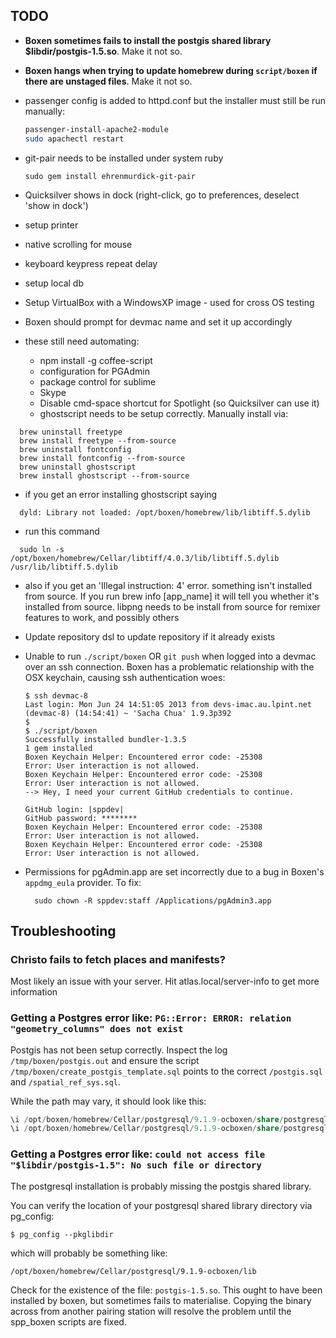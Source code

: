 ## TODO

- **Boxen sometimes fails to install the postgis shared library $libdir/postgis-1.5.so**. Make it not so.

- **Boxen hangs when trying to update homebrew during `script/boxen` if there are unstaged files**. Make it not so.

- passenger config is added to httpd.conf but the installer must still be run manually:

  ```bash
  passenger-install-apache2-module
  sudo apachectl restart
  ```

- git-pair needs to be installed under system ruby

  ```
  sudo gem install ehrenmurdick-git-pair
  ```

- Quicksilver shows in dock (right-click, go to preferences, deselect 'show in dock')
- setup printer
- native scrolling for mouse
- keyboard keypress repeat delay
- setup local db
- Setup VirtualBox with a WindowsXP image - used for cross OS testing
- Boxen should prompt for devmac name and set it up accordingly

- these still need automating:
  * npm install -g coffee-script
  * configuration for PGAdmin
  * package control for sublime
  * Skype
  * Disable cmd-space shortcut for Spotlight (so Quicksilver can use it)
  * ghostscript needs to be setup correctly. Manually install via:

```
  brew uninstall freetype
  brew install freetype --from-source
  brew uninstall fontconfig
  brew install fontconfig --from-source
  brew uninstall ghostscript
  brew install ghostscript --from-source
```

- if you get an error installing ghostscript saying
```
  dyld: Library not loaded: /opt/boxen/homebrew/lib/libtiff.5.dylib
```

- run this command
```
  sudo ln -s /opt/boxen/homebrew/Cellar/libtiff/4.0.3/lib/libtiff.5.dylib /usr/lib/libtiff.5.dylib
```

- also if you get an 'Illegal instruction: 4' error. something isn't installed from source. If you
run brew info [app_name] it will tell you whether it's installed from source. libpng needs to be install from source
for remixer features to work, and possibly others

- Update repository dsl to update repository if it already exists

- Unable to run `./script/boxen` OR `git push` when logged into a devmac over an ssh connection. Boxen has a problematic relationship with the OSX keychain, causing ssh authentication woes:

  ```
  $ ssh devmac-8
  Last login: Mon Jun 24 14:51:05 2013 from devs-imac.au.lpint.net
  (devmac-8) (14:54:41) ~ 'Sacha Chua' 1.9.3p392
  $
  $ ./script/boxen
  Successfully installed bundler-1.3.5
  1 gem installed
  Boxen Keychain Helper: Encountered error code: -25308
  Error: User interaction is not allowed.
  Boxen Keychain Helper: Encountered error code: -25308
  Error: User interaction is not allowed.
  --> Hey, I need your current GitHub credentials to continue.

  GitHub login: |sppdev|
  GitHub password: ********
  Boxen Keychain Helper: Encountered error code: -25308
  Error: User interaction is not allowed.
  Boxen Keychain Helper: Encountered error code: -25308
  Error: User interaction is not allowed.
  ```

- Permissions for pgAdmin.app are set incorrectly due to a bug in Boxen's `appdmg_eula` provider. To fix:

        sudo chown -R sppdev:staff /Applications/pgAdmin3.app


## Troubleshooting

### Christo fails to fetch places and manifests?

Most likely an issue with your server. Hit atlas.local/server-info to get more information

### Getting a Postgres error like: `PG::Error: ERROR: relation "geometry_columns" does not exist`

Postgis has not been setup correctly. Inspect the log `/tmp/boxen/postgis.out` and ensure the script `/tmp/boxen/create_postgis_template.sql` points to the correct `/postgis.sql` and `/spatial_ref_sys.sql`.

While the path may vary, it should look like this:

```sql
\i /opt/boxen/homebrew/Cellar/postgresql/9.1.9-ocboxen/share/postgresql/contrib/postgis-1.5/postgis.sql
\i /opt/boxen/homebrew/Cellar/postgresql/9.1.9-ocboxen/share/postgresql/contrib/postgis-1.5/spatial_ref_sys.sql
```

### Getting a Postgres error like: `could not access file "$libdir/postgis-1.5": No such file or directory`

The postgresql installation is probably missing the postgis shared library.

You can verify the location of your postgresql shared library directory via pg_config:

`$ pg_config --pkglibdir`

which will probably be something like:

`/opt/boxen/homebrew/Cellar/postgresql/9.1.9-ocboxen/lib`

Check for the existence of the file: `postgis-1.5.so`. This ought to have been installed by boxen, but sometimes fails to materialise. Copying the binary across from another pairing station will resolve the problem until the spp_boxen scripts are fixed.



